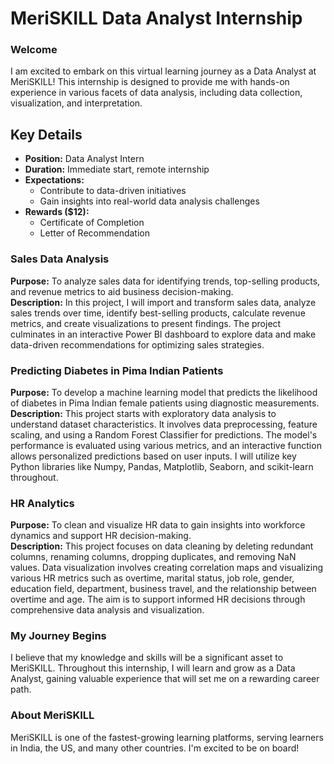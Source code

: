 # MeriSKILL Data Analyst Internship

### Welcome

I am excited to embark on this virtual learning journey as a Data Analyst at MeriSKILL! This internship is designed to provide me with hands-on experience in various facets of data analysis, including data collection, visualization, and interpretation.

## Key Details

- **Position:** Data Analyst Intern
- **Duration:** Immediate start, remote internship
- **Expectations:**
  - Contribute to data-driven initiatives
  - Gain insights into real-world data analysis challenges
- **Rewards ($12):**
  - Certificate of Completion
  - Letter of Recommendation

### Sales Data Analysis

**Purpose:** To analyze sales data for identifying trends, top-selling products, and revenue metrics to aid business decision-making.  
**Description:** In this project, I will import and transform sales data, analyze sales trends over time, identify best-selling products, calculate revenue metrics, and create visualizations to present findings. The project culminates in an interactive Power BI dashboard to explore data and make data-driven recommendations for optimizing sales strategies.

### Predicting Diabetes in Pima Indian Patients

**Purpose:** To develop a machine learning model that predicts the likelihood of diabetes in Pima Indian female patients using diagnostic measurements.  
**Description:** This project starts with exploratory data analysis to understand dataset characteristics. It involves data preprocessing, feature scaling, and using a Random Forest Classifier for predictions. The model's performance is evaluated using various metrics, and an interactive function allows personalized predictions based on user inputs. I will utilize key Python libraries like Numpy, Pandas, Matplotlib, Seaborn, and scikit-learn throughout.

### HR Analytics

**Purpose:** To clean and visualize HR data to gain insights into workforce dynamics and support HR decision-making.  
**Description:** This project focuses on data cleaning by deleting redundant columns, renaming columns, dropping duplicates, and removing NaN values. Data visualization involves creating correlation maps and visualizing various HR metrics such as overtime, marital status, job role, gender, education field, department, business travel, and the relationship between overtime and age. The aim is to support informed HR decisions through comprehensive data analysis and visualization.

### My Journey Begins

I believe that my knowledge and skills will be a significant asset to MeriSKILL. Throughout this internship, I will learn and grow as a Data Analyst, gaining valuable experience that will set me on a rewarding career path.

### About MeriSKILL

MeriSKILL is one of the fastest-growing learning platforms, serving learners in India, the US, and many other countries. I'm excited to be on board!
